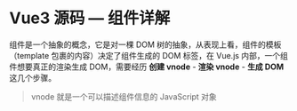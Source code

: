 # Vue3 源码 — 组件详解

组件是一个抽象的概念，它是对一棵 DOM 树的抽象，从表现上看，组件的模板（template 包裹的内容）决定了组件生成的 DOM 标签，在 Vue.js 内部，一个组件想要真正的渲染生成 DOM，需要经历 **创建 vnode** - **渲染 vnode** - **生成 DOM** 这几个步骤。

> vnode 就是一个可以描述组件信息的 JavaScript 对象
